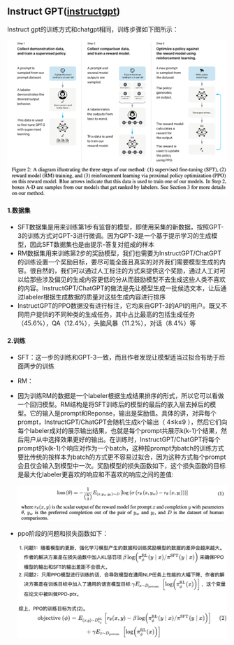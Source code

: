 ## Instruct GPT([instructgpt](paper/instructgpt.pdf))

Instruct gpt的训练方式和chatgpt相同，训练步骤如下图所示：

![](image/rlhf.png)

#### 1.数据集

+ SFT数据集是用来训练第1步有监督的模型，即使用采集的新数据，按照GPT-3的训练方式对GPT-3进行微调。因为GPT-3是一个基于提示学习的生成模型，因此SFT数据集也是由提示-答复对组成的样本
+ RM数据集用来训练第2步的奖励模型，我们也需要为InstructGPT/ChatGPT的训练设置一个奖励目标，要尽可能全面且真实的对齐我们需要模型生成的内容。很自然的，我们可以通过人工标注的方式来提供这个奖励，通过人工对可以给那些涉及偏见的生成内容更低的分从而鼓励模型不去生成这些人类不喜欢的内容。InstructGPT/ChatGPT的做法是先让模型生成一批候选文本，让后通过labeler根据生成数据的质量对这些生成内容进行排序
+ InstructGPT的PPO数据没有进行标注，它均来自GPT-3的API的用户。既又不同用户提供的不同种类的生成任务，其中占比最高的包括生成任务（45.6%），QA（12.4%），头脑风暴（11.2%），对话（8.4%）等

#### 2.训练

- SFT：这一步的训练和GPT-3一致，而且作者发现让模型适当过拟合有助于后面两步的训练

- RM：

- 因为训练RM的数据是一个labeler根据生成结果排序的形式，所以它可以看做一个回归模型。RM结构是将SFT训练后的模型的最后的嵌入层去掉后的模型。它的输入是prompt和Reponse，输出是奖励值。具体的讲，对弈每个prompt，InstructGPT/ChatGPT会随机生成k个输出（ 4≤k≤9 ），然后它们向每个labeler成对的展示输出结果，也就是每个prompt共展示k(k-1)个结果，然后用户从中选择效果更好的输出。在训练时，InstructGPT/ChatGPT将每个prompt的k(k-1)个响应对作为一个batch，这种按prompt为batch的训练方式要比传统的按样本为batch的方式更不容易过拟合，因为这种方式每个prompt会且仅会输入到模型中一次。奖励模型的损失函数如下，这个损失函数的目标是最大化labeler更喜欢的响应和不喜欢的响应之间的差值:

  ![](image/rm_loss.png)

- ppo阶段的问题和损失函数如下：

  ![](image/ppo_loss.png)